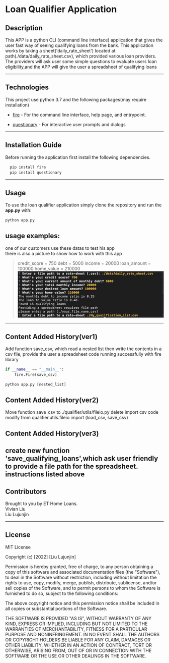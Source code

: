 # Loan Qualifier Application

## Description  
This APP is a python CLI (command line interface) application that gives the user fast way of seeing qualifying loans from the bank. This application works by taking a sheet('daily_rate_sheet') located at path(./data/daily_rate_sheet.csv), which provided various loan providers. The providers will ask user some simple questions to evaluate users loan eligibility,and the APP will give the user a spreadsheet of qualifying loans

---

## Technologies

This project use python 3.7 and the following packages(may require installation)
* [fire](https://github.com/google/python-fire) - For the command line interface, help page, and entrypoint.

* [questionary](https://github.com/tmbo/questionary) - For interactive user prompts and dialogs

---

## Installation Guide

Before running the application first install the following dependencies.

```python
  pip install fire
  pip install questionary
```

---

## Usage
To use the loan qualifier application simply clone the repository and run the **app.py** with:

```python
python app.py
```
## usage examples: 
one of our customers use these datas to test his app  
there is also a picture to show how to work with this app  
>credit_score = 750
>debt = 5000
>income = 20000
>loan_amount = 100000
>home_value = 210000
![this is the picture instruction.](https://raw.githubusercontent.com/KellenCrimson/loan_qualifier_app/main/Pic/pic_guide.jpg)
---

## Content Added History(ver1)
Add function save_csv, which read a nested list then write the contents in a csv file, provide the user a spreadsheet
code running successfully with fire library
```python
if __name__ == "__main__":
    fire.Fire(save_csv)
```
```python
python app.py [nested_list]
```

## Content Added History(ver2)   
Move function save_csv to ./qualifier/utils/fileio.py
delete import csv code
modify from qualifier.utils.fileio import (load_csv, save_csv)

## Content Added History(ver3)   
create new function 'save_qualifying_loans',which ask user friendly  
to provide a file path for the spreadsheet. instructions listed above
---

## Contributors

Brought to you by ET Home Loans.   
Vivian Liu   
Liu Lujunjin

---

## License

MIT License

Copyright (c) [2022] [Liu Lujunjin]

Permission is hereby granted, free of charge, to any person obtaining a copy
of this software and associated documentation files (the "Software"), to deal
in the Software without restriction, including without limitation the rights
to use, copy, modify, merge, publish, distribute, sublicense, and/or sell
copies of the Software, and to permit persons to whom the Software is
furnished to do so, subject to the following conditions:

The above copyright notice and this permission notice shall be included in all
copies or substantial portions of the Software.

THE SOFTWARE IS PROVIDED "AS IS", WITHOUT WARRANTY OF ANY KIND, EXPRESS OR
IMPLIED, INCLUDING BUT NOT LIMITED TO THE WARRANTIES OF MERCHANTABILITY,
FITNESS FOR A PARTICULAR PURPOSE AND NONINFRINGEMENT. IN NO EVENT SHALL THE
AUTHORS OR COPYRIGHT HOLDERS BE LIABLE FOR ANY CLAIM, DAMAGES OR OTHER
LIABILITY, WHETHER IN AN ACTION OF CONTRACT, TORT OR OTHERWISE, ARISING FROM,
OUT OF OR IN CONNECTION WITH THE SOFTWARE OR THE USE OR OTHER DEALINGS IN THE
SOFTWARE.
